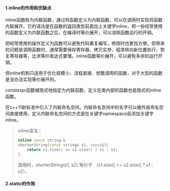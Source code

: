 #### 1.inline的作用和优缺点

inline函数称为内联函数，通过将函数定义为内联函数，可以在调用时实现将函数内联展开。它的语法是在函数的返回类型前面加上关键字inline，把一些经常使用的函数定义为内联函数之后，在编译时等价展开，可以消除函数运行的开销。

把经常使用的操作定义为函数可以避免代码重复编写，修改时也更加方便。但带来的问题是调用函数时，通常需要保存寄存器、拷贝实参、程序转向新位置执行、恢复寄存器等，比求等价表达式要慢。inline函数等价展开，可以避免多余的运行开销。

但inline机制只适用于优化规模小、流程直接、频繁调用的函数，对于大型的函数是没办法实现等价展开的。

constexpr函数被隐式地指定为内联函数，定义在类内部的函数也是隐式的inline函数。

在c++11新标准中引入了内联命名空间，内联命名空间中的名字可以被外层命名空间直接使用，定义内联命名空间的方式是在关键字namespace前添加关键字inline。

> inline语法：
>
> ~~~c++
> inline const string &
> shorterString(const string& s1, const&){
>     return s1.size() <= s2.size() ? s1 : s2;
> }
> ~~~
>
> 调用时，shorterString(s1, s2) 等价于 （s1.size() <= s2.size() ? s1 : s2）。

#### 2.static的作用

